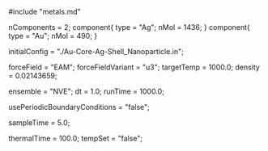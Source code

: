 #include "metals.md"

nComponents = 2;
component{
  type = "Ag";
  nMol = 1436;
}
component{
  type = "Au";
  nMol = 490;
}

initialConfig = "./Au-Core-Ag-Shell_Nanoparticle.in";

forceField = "EAM";
forceFieldVariant = "u3";
targetTemp = 1000.0;
density = 0.02143659;

ensemble = "NVE";
dt = 1.0;
runTime = 1000.0;

usePeriodicBoundaryConditions = "false";

sampleTime = 5.0;

thermalTime = 100.0;
tempSet = "false";
